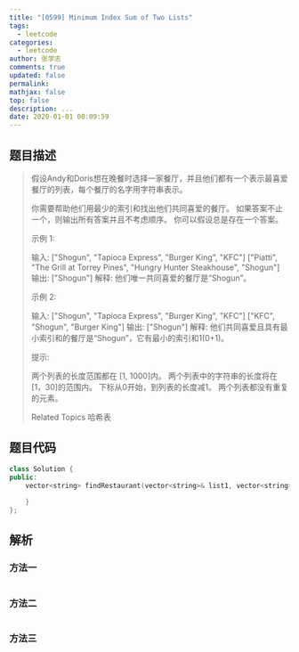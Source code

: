 ```yaml
---
title: "[0599] Minimum Index Sum of Two Lists"
tags:
  - leetcode
categories:
  - leetcode
author: 张学志
comments: true
updated: false
permalink:
mathjax: false
top: false
description: ...
date: 2020-01-01 00:09:59
---
```


## 题目描述

> 假设Andy和Doris想在晚餐时选择一家餐厅，并且他们都有一个表示最喜爱餐厅的列表，每个餐厅的名字用字符串表示。 
> 
> 你需要帮助他们用最少的索引和找出他们共同喜爱的餐厅。 如果答案不止一个，则输出所有答案并且不考虑顺序。 你可以假设总是存在一个答案。 
> 
> 示例 1: 
> 
> 输入:
> ["Shogun", "Tapioca Express", "Burger King", "KFC"]
> ["Piatti", "The Grill at Torrey Pines", "Hungry Hunter Steakhouse", "Shogun"]
> 输出: ["Shogun"]
> 解释: 他们唯一共同喜爱的餐厅是“Shogun”。
> 
> 
> 示例 2: 
> 
> 输入:
> ["Shogun", "Tapioca Express", "Burger King", "KFC"]
> ["KFC", "Shogun", "Burger King"]
> 输出: ["Shogun"]
> 解释: 他们共同喜爱且具有最小索引和的餐厅是“Shogun”，它有最小的索引和1(0+1)。
> 
> 
> 提示: 
> 
> 
> 两个列表的长度范围都在 [1, 1000]内。 
> 两个列表中的字符串的长度将在[1，30]的范围内。 
> 下标从0开始，到列表的长度减1。 
> 两个列表都没有重复的元素。 
> 
> Related Topics 哈希表

## 题目代码

```cpp
class Solution {
public:
    vector<string> findRestaurant(vector<string>& list1, vector<string>& list2) {
        
    }
};
```

## 解析

### 方法一

```cpp

```

### 方法二

```cpp

```

### 方法三

```cpp

```

